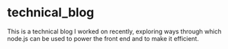 # technical_blog
This is a technical blog I worked on recently, exploring ways through which node.js can be used to power the front end and to make it efficient.
